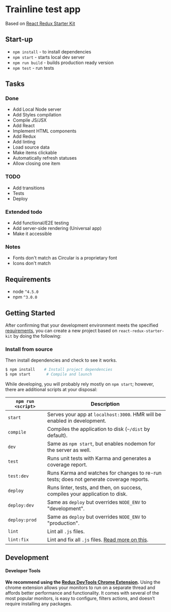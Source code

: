 # Trainline test app

Based on [React Redux Starter Kit](https://github.com/davezuko/react-redux-starter-kit)

## Start-up
  * `npm install` - to install dependencies
  * `npm start` - starts local dev server
  * `npm run build` - builds production ready version
  * `npm test` - run tests

## Tasks

### Done
  * Add Local Node server
  * Add Styles compilation
  * Compile JS/JSX
  * Add React 
  * Implement HTML components
  * Add Redux
  * Add linting
  * Load source data 
  * Make items clickable 
  * Automatically refresh statuses
  * Allow closing one item

### TODO 
  * Add transitions
  * Tests
  * Deploy

### Extended todo
  * Add functional/E2E testing
  * Add server-side rendering (Universal app)
  * Make it accessible

### Notes
  * Fonts don't match as Circular is a proprietary font
  * Icons don't match 

## Requirements
* node `^4.5.0`
* npm `^3.0.0`

## Getting Started

After confirming that your development environment meets the specified [requirements](#requirements), you can create a new project based on `react-redux-starter-kit` by doing the following:

### Install from source

Then install dependencies and check to see it works. 

```bash
$ npm install    # Install project dependencies
$ npm start       # Compile and launch
```

While developing, you will probably rely mostly on `npm start`; however, there are additional scripts at your disposal:

|`npm run <script>`|Description|
|------------------|-----------|
|`start`|Serves your app at `localhost:3000`. HMR will be enabled in development.|
|`compile`|Compiles the application to disk (`~/dist` by default).|
|`dev`|Same as `npm start`, but enables nodemon for the server as well.|
|`test`|Runs unit tests with Karma and generates a coverage report.|
|`test:dev`|Runs Karma and watches for changes to re-run tests; does not generate coverage reports.|
|`deploy`|Runs linter, tests, and then, on success, compiles your application to disk.|
|`deploy:dev`|Same as `deploy` but overrides `NODE_ENV` to "development".|
|`deploy:prod`|Same as `deploy` but overrides `NODE_ENV` to "production".|
|`lint`|Lint all `.js` files.|
|`lint:fix`|Lint and fix all `.js` files. [Read more on this](http://eslint.org/docs/user-guide/command-line-interface.html#fix).|

## Development

#### Developer Tools

**We recommend using the [Redux DevTools Chrome Extension](https://chrome.google.com/webstore/detail/redux-devtools/lmhkpmbekcpmknklioeibfkpmmfibljd).**
Using the chrome extension allows your monitors to run on a separate thread and affords better performance and functionality. It comes with several of the most popular monitors, is easy to configure, filters actions, and doesn’t require installing any packages.
